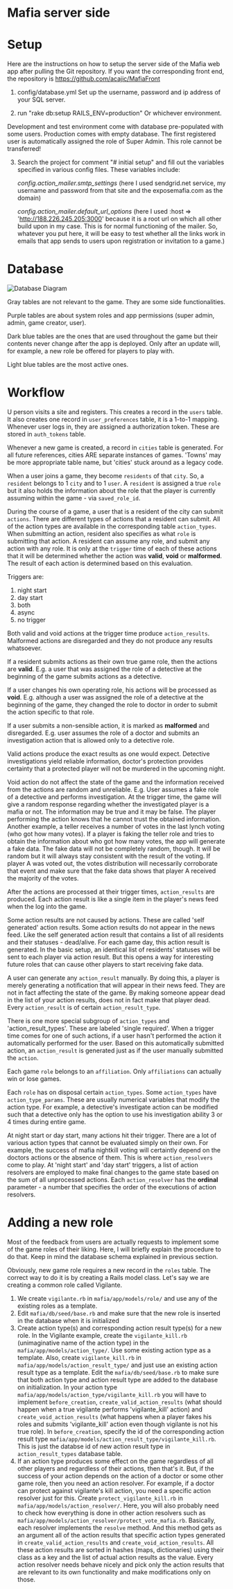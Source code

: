 Mafia server side
==========

# Setup

Here are the instructions on how to setup the server side of the Mafia web app after pulling the Git repository. If you want the corresponding front end, the repository is https://github.com/acajic/MafiaFront

1) config/database.yml
Set up the username, password and ip address of your SQL server.

2) run "rake db:setup RAILS_ENV=production"
Or whichever environment.

Development and test environment come with database pre-populated with some users.
Production comes with empty database. The first registered user is automatically assigned the role of Super Admin. This role cannot be transferred!

3) Search the project for comment "# initial setup" and fill out the variables specified in various config files.
These variables include:
	
	*config.action_mailer.smtp_settings* (here I used sendgrid.net service, my username and password from that site and the exposemafia.com as the domain)
	
	*config.action_mailer.default_url_options* (here I used :host => 'http://188.226.245.205:3000' because it is a root url on which all other build upon in my case. This is for normal functioning of the mailer. So, whatever you put here, it will be easy to test whether all the links work in emails that app sends to users upon registration or invitation to a game.)
	

# Database
	
![Database Diagram](DatabaseDiagram.png)

Gray tables are not relevant to the game. They are some side functionalities.

Purple tables are about system roles and app permissions (super admin, admin, game creator, user).

Dark blue tables are the ones that are used throughout the game but their contents never change after the app is deployed. Only after an update will, for example, a new role be offered for players to play with.

Light blue tables are the most active ones.

# Workflow

U person visits a site and registers. This creates a record in the `users` table. It also creates one record in `user_preferences` table, it is a 1-to-1 mapping.
Whenever user logs in, they are assigned a authorization token. These are stored in `auth_tokens` table.

Whenever a new game is created, a record in `cities` table is generated. For all future references, cities ARE separate instances of games. 'Towns' may be more appropriate table name, but 'cities' stuck around as a legacy code.

When a user joins a game, they become `residents` of that `city`. So, a `resident` belongs to 1 `city` and to 1 `user`. A `resident` is assigned a true `role` but it also holds the information about the role that the player is currently assuming within the game - via `saved_role_id`.

During the course of a game, a user that is a resident of the city can submit `actions`. There are different types of actions that a resident can submit. All of the action types are available in the corresponding table `action_types`. When submitting an action, resident also specifies as what `role` is submitting that action. A resident can assume any role, and submit any action with any role. It is only at the `trigger` time of each of these actions that it will be determined whether the action was **valid**, **void** or **malformed**. The result of each action is determined based on this evaluation.

Triggers are: 
1. night start
2. day start
3. both
4. async
5. no trigger

Both valid and void actions at the trigger time produce `action_results`. Malformed actions are disregarded and they do not produce any results whatsoever.

If a resident submits actions as their own true game role, then the actions are **valid**. E.g. a user that was assigned the role of a detective at the beginning of the game submits actions as a detective.

If a user changes his own operating role, his actions will be processed as **void**. E.g. although a user was assigned the role of a detective at the beginning of the game, they changed the role to doctor in order to submit the action specific to that role.

If a user submits a non-sensible action, it is marked as **malformed** and disregarded. E.g. user assumes the role of a doctor and submits an investigation action that is allowed only to a detective role.

Valid actions produce the exact results as one would expect. Detective investigations yield reliable information, doctor's protection provides certainty that a protected player will not be murdered in the upcoming night.

Void action do not affect the state of the game and the information received from the actions are random and unreliable. E.g. User assumes a fake role of a detective and performs investigation. At the trigger time, the game will give a random response regarding whether the investigated player is a mafia or not. The information may be true and it may be false. The player performing the action knows that he cannot trust the obtained information.
Another example, a teller receives a number of votes in the last lynch voting (who got how many votes). If a player is faking the teller role and tries to obtain the information about who got how many votes, the app will generate a fake data. The fake data will not be completely random, though. It will be random but it will always stay consistent with the result of the voting. If player A was voted out, the votes distribution will necessarily corroborate that event and make sure that the fake data shows that player A received the majority of the votes.


After the actions are processed at their trigger times, `action_results` are produced. Each action result is like a single item in the player's news feed when the log into the game.

Some action results are not caused by actions. These are called 'self generated' action results.
Some action results do not appear in the news feed. Like the self generated action result that contains a list of all residents and their statuses - dead/alive. For each game day, this action result is generated. In the basic setup, an identical list of residents' statuses will be sent to each player via action result. But this opens a way for interesting future roles that can cause other players to start receiving fake data.

A user can generate any `action_result` manually. By doing this, a player is merely generating a notification that will appear in their news feed. They are not in fact affecting the state of the game. By making someone appear dead in the list of your action results, does not in fact make that player dead.
Every `action_result` is of certain `action_result_type`.

There is one more special subgroup of `action_types` and 'action_result_types'. These are labeled 'single required'. When a trigger time comes for one of such actions, if a user hasn't performed the action it automatically performed for the user. Based on this automatically submitted action, an `action_result` is generated just as if the user manually submitted the `action`. 


Each game `role` belongs to an `affiliation`. Only `affiliations` can actually win or lose games.

Each `role` has on disposal certain `action_types`. Some `action_types` have `action_type_params`. These are usually numerical variables that modify the action type. For example, a detective's investigate action can be modified such that a detective only has the option to use his investigation ability 3 or 4 times during entire game.


At night start or day start, many actions hit their trigger. There are a lot of various action types that cannot be evaluated simply on their own. For example, the success of mafia nightkill voting will certaintly depend on the doctors actions or the absence of them. This is where `action_resolvers` come to play. At 'night start' and 'day start' triggers, a list of action resolvers are employed to make final changes to the game state based on the sum of all unprocessed actions. Each `action_resolver` has the **ordinal** parameter - a number that specifies the order of the executions of action resolvers.


# Adding a new role

Most of the feedback from users are actually requests to implement some of the game roles of their liking. Here, I will briefly explain the procedure to do that.
Keep in mind the database schema explained in previous section.

Obviously, new game role requires a new record in the `roles` table. The correct way to do it is by creating a Rails model class. Let's say we are creating a common role called Vigilante. 

1) We create `vigilante.rb` in `mafia/app/models/role/` and use any of the existing roles as a template.
2) Edit `mafia/db/seed/base.rb` and make sure that the new role is inserted in the database when it is initialized
3) Create action type(s) and corresponding action result type(s) for a new role. In the Vigilante example, create the `vigilante_kill.rb` (unimaginative name of the action type) in the `mafia/app/models/action_type/`. Use some existing action type as a template. Also, create `vigilante_kill.rb` in `mafia/app/models/action_result_type/` and just use an existing action result type as a template. Edit the `mafia/db/seed/base.rb` to make sure that both action type and action result type are added to the database on initialization.
In your action type `mafia/app/models/action_type/vigilante_kill.rb` you will have to implement `before_creation`, `create_valid_action_results` (what should happen when a true vigilante performs 'vigilante_kill' action) and `create_void_action_results` (what happens when a player fakes his roles and submits 'vigilante_kill' action even though vigilante is not his true role). In `before_creation`, specify the id of the corresponding action result type `mafia/app/models/action_result_type/vigilante_kill.rb`. This is just the databse id of new action result type in `action_result_types` database table.
4) If an action type produces some effect on the game regardless of all other players and regardless of their actions, then that's it. But, if the success of your action depends on the action of a doctor or some other game role, then you need an action resolver. For example, if a doctor can protect against vigilante's kill action, you need a specific action resolver just for this. Create `protect_vigilante_kill.rb` in `mafia/app/models/action_resolver/`. Here, you will also probably need to check how everything is done in other action resolvers such as `mafia/app/models/action_resolver/protect_vote_mafia.rb`.
Basically, each resolver implements the `resolve` method. And this method gets as an argument all of the action results that specific action types generated in `create_valid_action_results` and `create_void_action_results`. All these action results are sorted in hashes (maps, dictionaries) using their class as a key and the list of actual action results as the value. Every action resolver needs behave nicely and pick only the action results that are relevant to its own functionality and make modifications only on those.





